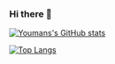 ### Hi there 👋

<!--
**xiaoxuan-yu/xiaoxuan-yu** is a ✨ _special_ ✨ repository because its `README.md` (this file) appears on your GitHub profile.

Here are some ideas to get you started:

- 🔭 I’m currently working on ...
- 🌱 I’m currently learning ...
- 👯 I’m looking to collaborate on ...
- 🤔 I’m looking for help with ...
- 💬 Ask me about ...
- 📫 How to reach me: ...
- 😄 Pronouns: ...
- ⚡ Fun fact: ...
-->
[![Youmans's GitHub stats](https://github-readme-stats.vercel.app/api?username=xiaoxuan-yu&count_private=true&show_icons=true)](https://github.com/xiaoxuan-yu)


[![Top Langs](https://github-readme-stats.vercel.app/api/top-langs/?username=xiaoxuan-yu&layout=compact)](https://github.com/xiaoxuan-yu)
